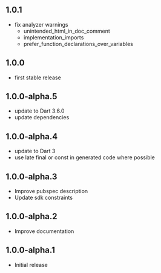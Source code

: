 ## 1.0.1

- fix analyzer warnings
  - unintended_html_in_doc_comment
  - implementation_imports
  - prefer_function_declarations_over_variables


## 1.0.0

- first stable release


## 1.0.0-alpha.5

- update to Dart 3.6.0
- update dependencies

## 1.0.0-alpha.4

- update to Dart 3
- use late final or const in generated code where possible

## 1.0.0-alpha.3

- Improve pubspec description
- Update sdk constraints

## 1.0.0-alpha.2

- Improve documentation

## 1.0.0-alpha.1

- Initial release
